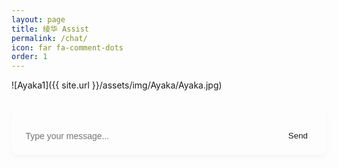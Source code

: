 ```yaml
---
layout: page
title: 绫华 Assist
permalink: /chat/
icon: far fa-comment-dots
order: 1
---
```

![Ayaka1]({{ site.url }}/assets/img/Ayaka/Ayaka.jpg)
<style>
#chat-container {
  max-width: 1000px;
  margin: 2em auto;
  border-radius: 10px;
  padding: 1em;
  background-color: var(--card-bg);
  border: 1px solid var(--border-color);
  box-shadow: 0 4px 8px rgba(0,0,0,0.03);
  font-family: var(--font-family-sans);
}

#messages {
  max-height: 400px;
  overflow-y: auto;
  margin-bottom: 1em;
}

.message {
  margin-bottom: 1em;
  padding: 0.7em 1em;
  border-radius: 10px;
  white-space: pre-wrap;
  line-height: 1.5;
  word-break: break-word;
}

.message.user {
  background-color: var(--highlight-bg);
  color: var(--text-color);
  text-align: right;
}

.message.bot {
  background-color: var(--body-bg);
  color: var(--text-color);
  text-align: left;
}

#input-area {
  display: flex;
  gap: 0.5em;
}

#user-input {
  flex: 1;
  padding: 0.6em;
  border-radius: 6px;
  border: 1px solid var(--border-color);
  font-size: 1em;
  background-color: var(--input-bg);
  color: var(--text-color);
}

#send-button {
  padding: 0.6em 1.2em;
  border: none;
  background-color: var(--btn-bg);
  color: var(--btn-color);
  border-radius: 6px;
  cursor: pointer;
}

#send-button:hover {
  background-color: var(--btn-hover-bg);
}
</style>

<div id="chat-container">
  <div id="messages"></div>
  <div id="input-area">
    <input id="user-input" placeholder="Type your message..." />
    <button id="send-button" onclick="sendMessage()">Send</button>
  </div>
</div>

<script>
const API_URL = "https://web-production-2f71a.up.railway.app/chat";

// Generate or retrieve session ID
let sessionId = localStorage.getItem("chat_session_id");
if (!sessionId) {
  sessionId = crypto.randomUUID();
  localStorage.setItem("chat_session_id", sessionId);
}

let history = [];

async function sendMessage() {
  const input = document.getElementById("user-input");
  const text = input.value.trim();
  if (!text) return;

  appendMessage("user", text);
  history.push({ role: "user", content: text });
  input.value = "";

  try {
    const response = await fetch(API_URL, {
      method: "POST",
      headers: { "Content-Type": "application/json" },
      body: JSON.stringify({
        session_id: sessionId,
        messages: history
      }),
    });

    const data = await response.json();
    const botReply = data.content;
    history.push({ role: "assistant", content: botReply });
    appendMessage("bot", botReply);
  } catch (err) {
    appendMessage("bot", "⚠️ Error talking to server.");
  }
}


function appendMessage(role, content) {
  const messagesDiv = document.getElementById("messages");
  const messageDiv = document.createElement("div");
  messageDiv.className = `message ${role}`;
  messageDiv.textContent = content;
  messagesDiv.appendChild(messageDiv);
  messagesDiv.scrollTop = messagesDiv.scrollHeight;
}

// 🔁 等 DOM 加载完成后绑定事件
window.addEventListener("DOMContentLoaded", function () {
  document.getElementById("user-input").addEventListener("keydown", function (event) {
    if (event.key === "Enter" && !event.shiftKey) {
      event.preventDefault();
      sendMessage();
    }
  });

  document.getElementById("send-button").addEventListener("click", function () {
    sendMessage();
  });
});
</script>